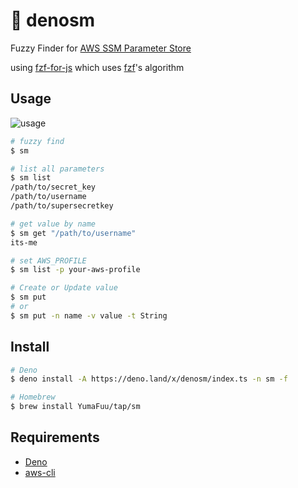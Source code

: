 # 🦖 denosm

Fuzzy Finder for
[AWS SSM Parameter Store](https://docs.aws.amazon.com/systems-manager/latest/userguide/systems-manager-parameter-store.html)

using [fzf-for-js](https://github.com/ajitid/fzf-for-js?tab=readme-ov-file)
which uses [fzf](https://github.com/junegunn/fzf)'s algorithm

## Usage

![usage](https://github.com/YumaFuu/denosm/assets/32477095/03f42c87-0307-4476-81c1-c27484ed29bf)

```bash
# fuzzy find
$ sm

# list all parameters
$ sm list
/path/to/secret_key
/path/to/username
/path/to/supersecretkey

# get value by name
$ sm get "/path/to/username"
its-me

# set AWS_PROFILE
$ sm list -p your-aws-profile

# Create or Update value
$ sm put
# or
$ sm put -n name -v value -t String
```

## Install

```bash
# Deno
$ deno install -A https://deno.land/x/denosm/index.ts -n sm -f

# Homebrew
$ brew install YumaFuu/tap/sm
```

## Requirements

- [Deno](https://deno.com)
- [aws-cli](https://aws.amazon.com/cli/)

